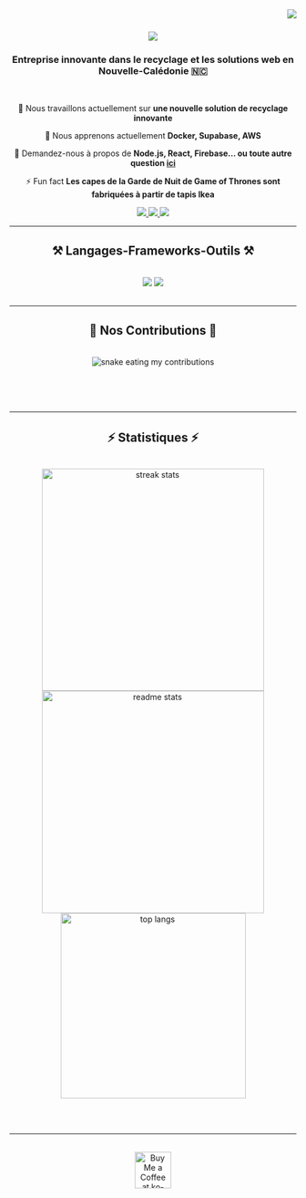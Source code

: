 <img align="right" src="https://visitor-badge.laobi.icu/badge?page_id=krysto-nc.krysto-nc" />

<h1 align="center">
    <img src="https://readme-typing-svg.herokuapp.com/?font=Righteous&size=35&center=true&vCenter=true&width=500&height=70&duration=4000&lines=Bienvenue!+👋;+Nous+sommes+Krysto!;" />
</h1>

<h3 align="center">Entreprise innovante dans le recyclage et les solutions web en Nouvelle-Calédonie 🇳🇨</h3>

<br/>

<div align="center">
 
 🔭 Nous travaillons actuellement sur **une nouvelle solution de recyclage innovante**
 
 🌱 Nous apprenons actuellement **Docker, Supabase, AWS**

💬 Demandez-nous à propos de **Node.js, React, Firebase... ou toute autre question [ici](https://github.com/krysto-nc/krysto-nc/issues)**

⚡ Fun fact **Les capes de la Garde de Nuit de Game of Thrones sont fabriquées à partir de tapis Ikea**

 </div>
 
<div align="center"> 
  <a href="mailto:krysto.dev@gmail.com">
    <img src="https://img.shields.io/badge/Gmail-333333?style=for-the-badge&logo=gmail&logoColor=red" />
  </a>
  <a href="https://linkedin.com/in/krysto-dev" target="_blank">
    <img src="https://img.shields.io/badge/LinkedIn-0077B5?style=for-the-badge&logo=linkedin&logoColor=white" target="_blank" />
  </a>
  <a href="https://krysto-nc.github.io" target="_blank">
     <img src="https://img.shields.io/badge/Portfolio-FF5722?style=for-the-badge&logo=todoist&logoColor=white" target="_blank" /> <!-- sqlite, safari, google-chrome are other good icon options -->
  </a>
</div>

 <hr/>
 
<h2 align="center">⚒️ Langages-Frameworks-Outils ⚒️</h2>
<br/>
<div align="center">
    <img src="https://skillicons.dev/icons?i=react,bootstrap,mui,html,css,vscode,github,figma,tailwind,git,r" />
    <img src="https://skillicons.dev/icons?i=nodejs,python,javascript,typescript,express,firebase,mongodb,c,java,nextjs,mysql,flask" /><br>
</div>

<br/>
<hr/>

<div align="center">
  <h2>🐍 Nos Contributions 🐍</h2>
  <br>
  <img alt="snake eating my contributions" src="https://raw.githubusercontent.com/krysto-nc/krysto-nc/output/github-contribution-grid-snake.svg" />
  
  <br/><br/><br/>
</div>

<hr/>

<h2 align="center">⚡ Statistiques ⚡</h2>
<br>
<div align=center>
  <img width=390 src="https://github-readme-streak-stats-krysto-nc.vercel.app/?user=krysto-nc&count_private=true&theme=react&border_radius=10" alt="streak stats"/>
  <img width=390 src="https://github-readme-stats-krysto-nc.vercel.app/api?username=krysto-nc&count_private=true&show_icons=true&theme=react&rank_icon=github&border_radius=10" alt="readme stats" />
  <br/>
  <img width=325 align="center" src="https://github-readme-stats-krysto-nc.vercel.app/api/top-langs/?username=krysto-nc&hide=HTML&langs_count=8&layout=compact&theme=react&border_radius=10&size_weight=0.5&count_weight=0.5&exclude_repo=github-readme-stats" alt="top langs" />
</div>

<br/><br/>

<hr/>

<br/>

<div align="center">
<a href='https://ko-fi.com/V7V4RAK9C' target='_blank'><img height='64' style='border:0px;height:64px;' src='https://storage.ko-fi.com/cdn/kofi1.png?v=3' border='0' alt='Buy Me a Coffee at ko-fi.com' /></a>
</div>

<br/>
